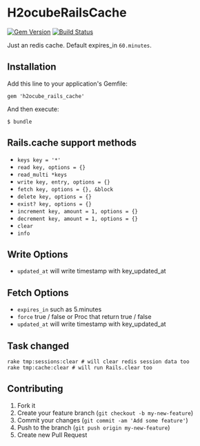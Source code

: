# H2ocubeRailsCache

[![Gem Version](https://badge.fury.io/rb/h2ocube_rails_cache.png)](http://badge.fury.io/rb/h2ocube_rails_cache)
[![Build Status](https://travis-ci.org/h2ocube/h2ocube_rails_cache.png?branch=master)](https://travis-ci.org/h2ocube/h2ocube_rails_cache)

Just an redis cache. Default expires_in `60.minutes`.

## Installation

Add this line to your application's Gemfile:

    gem 'h2ocube_rails_cache'

And then execute:

    $ bundle

## Rails.cache support methods

* `keys key = '*'`
* `read key, options = {}`
* `read_multi *keys`
* `write key, entry, options = {}`
* `fetch key, options = {}, &block`
* `delete key, options = {}`
* `exist? key, options = {}`
* `increment key, amount = 1, options = {}`
* `decrement key, amount = 1, options = {}`
* `clear`
* `info`

## Write Options

* `updated_at` will write timestamp with key_updated_at

## Fetch Options

* `expires_in` such as 5.minutes
* `force` true / false or Proc that return true / false
* `updated_at` will write timestamp with key_updated_at

## Task changed

    rake tmp:sessions:clear # will clear redis session data too
    rake tmp:cache:clear # will run Rails.clear too

## Contributing

1. Fork it
2. Create your feature branch (`git checkout -b my-new-feature`)
3. Commit your changes (`git commit -am 'Add some feature'`)
4. Push to the branch (`git push origin my-new-feature`)
5. Create new Pull Request
